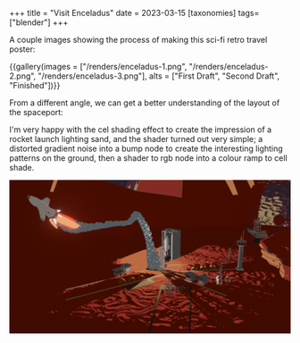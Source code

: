 +++
title = "Visit Enceladus"
date = 2023-03-15
[taxonomies]
tags=["blender"]
+++

A couple images showing the process of making this sci-fi retro travel poster:

{{gallery(images = ["/renders/enceladus-1.png", "/renders/enceladus-2.png", "/renders/enceladus-3.png"], alts = ["First Draft", "Second Draft", "Finished"])}}

From a different angle, we can get a better understanding of the layout of the spaceport:

I'm very happy with the cel shading effect to create the impression of a rocket launch lighting sand, and the shader turned out very simple;
a distorted gradient noise into a bump node to create the interesting lighting patterns on the ground, then a shader to rgb node into a colour ramp to cell shade.

![Spaceport](/renders/enceladus-wide.png)
